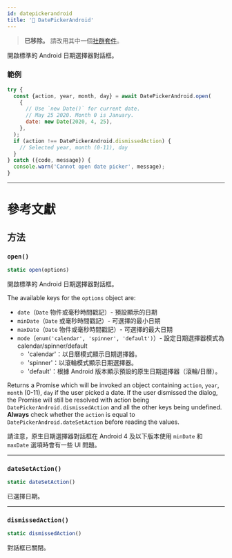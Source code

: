 ```yaml
---
id: datepickerandroid
title: '🚧 DatePickerAndroid'
---
```


> **已移除。** 請改用其中一個[社群套件](https://reactnative.directory/?search=datepicker)。

開啟標準的 Android 日期選擇器對話框。

### 範例

```jsx
try {
  const {action, year, month, day} = await DatePickerAndroid.open(
    {
      // Use `new Date()` for current date.
      // May 25 2020. Month 0 is January.
      date: new Date(2020, 4, 25),
    },
  );
  if (action !== DatePickerAndroid.dismissedAction) {
    // Selected year, month (0-11), day
  }
} catch ({code, message}) {
  console.warn('Cannot open date picker', message);
}
```

---

# 參考文獻

## 方法

### `open()`

```jsx
static open(options)
```

開啟標準的 Android 日期選擇器對話框。

The available keys for the `options` object are:

- `date`（`Date` 物件或毫秒時間戳記）- 預設顯示的日期
- `minDate`（`Date` 或毫秒時間戳記）- 可選擇的最小日期
- `maxDate`（`Date` 物件或毫秒時間戳記）- 可選擇的最大日期
- `mode`（`enum('calendar', 'spinner', 'default')`）- 設定日期選擇器模式為 calendar/spinner/default
  - 'calendar'：以日曆模式顯示日期選擇器。
  - 'spinner'：以滾輪模式顯示日期選擇器。
  - 'default'：根據 Android 版本顯示預設的原生日期選擇器（滾輪/日曆）。

Returns a Promise which will be invoked an object containing `action`, `year`, `month` (0-11), `day` if the user picked a date. If the user dismissed the dialog, the Promise will still be resolved with action being `DatePickerAndroid.dismissedAction` and all the other keys being undefined. **Always** check whether the `action` is equal to `DatePickerAndroid.dateSetAction` before reading the values.

請注意，原生日期選擇器對話框在 Android 4 及以下版本使用 `minDate` 和 `maxDate` 選項時會有一些 UI 問題。

---

### `dateSetAction()`

```jsx
static dateSetAction()
```

已選擇日期。

---

### `dismissedAction()`

```jsx
static dismissedAction()
```

對話框已關閉。
